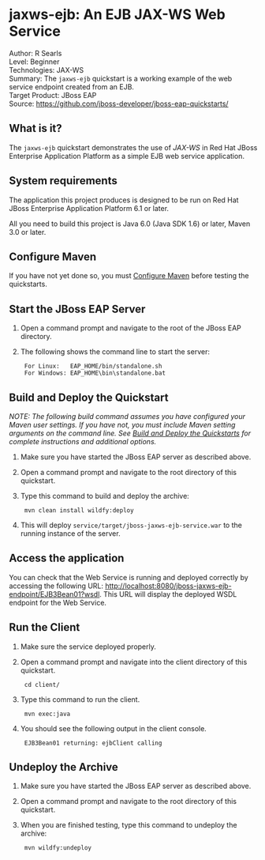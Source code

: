 jaxws-ejb: An EJB JAX-WS Web Service
==================================================
Author: R Searls  
Level: Beginner  
Technologies: JAX-WS  
Summary: The `jaxws-ejb` quickstart is a working example of the web service endpoint created from an EJB.  
Target Product: JBoss EAP  
Source: <https://github.com/jboss-developer/jboss-eap-quickstarts/>  

What is it?
-----------

The `jaxws-ejb` quickstart demonstrates the use of *JAX-WS* in Red Hat JBoss Enterprise Application Platform as a simple EJB web service application.

System requirements
-------------------

The application this project produces is designed to be run on Red Hat JBoss Enterprise Application Platform 6.1 or later.

All you need to build this project is Java 6.0 (Java SDK 1.6) or later, Maven 3.0 or later.

 
Configure Maven
---------------

If you have not yet done so, you must [Configure Maven](https://github.com/jboss-developer/jboss-developer-shared-resources/blob/master/guides/CONFIGURE_MAVEN.md#configure-maven-to-build-and-deploy-the-quickstarts) before testing the quickstarts.


Start the JBoss EAP Server
----------------------         

1. Open a command prompt and navigate to the root of the JBoss EAP directory.
2. The following shows the command line to start the server:

        For Linux:   EAP_HOME/bin/standalone.sh
        For Windows: EAP_HOME\bin\standalone.bat


Build and Deploy the Quickstart
-------------------------

_NOTE: The following build command assumes you have configured your Maven user settings. If you have not, you must include Maven setting arguments on the command line. See [Build and Deploy the Quickstarts](../README.md#build-and-deploy-the-quickstarts) for complete instructions and additional options._

1. Make sure you have started the JBoss EAP server as described above.
2. Open a command prompt and navigate to the root directory of this quickstart.
3. Type this command to build and deploy the archive:

        mvn clean install wildfy:deploy

4. This will deploy `service/target/jboss-jaxws-ejb-service.war` to the running instance of the server.

Access the application 
---------------------

You can check that the Web Service is running and deployed correctly by accessing the following URL: <http://localhost:8080/jboss-jaxws-ejb-endpoint/EJB3Bean01?wsdl>. This URL will display the deployed WSDL endpoint for the Web Service.

Run the Client
--------------
1. Make sure the service deployed properly.
2. Open a command prompt and navigate into the client directory of this quickstart.

        cd client/
3. Type this command to run the client.
     
        mvn exec:java    
4. You should see the following output in the client console.
   
        EJB3Bean01 returning: ejbClient calling

Undeploy the Archive
--------------------

1. Make sure you have started the JBoss EAP server as described above.
2. Open a command prompt and navigate to the root directory of this quickstart.
3. When you are finished testing, type this command to undeploy the archive:

        mvn wildfy:undeploy
